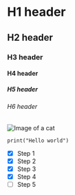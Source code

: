 # H1 header
## H2 header
### H3 header
#### H4 header
##### H5 header
###### H6 header

![Image of a cat](https://www.dierenkliniektiel.nl/app/uploads/2023/08/kat.jpg)

```
print("Hello world")
```
- [x] Step 1
- [x] Step 2
- [x] Step 3
- [x] Step 4
- [ ] Step 5
